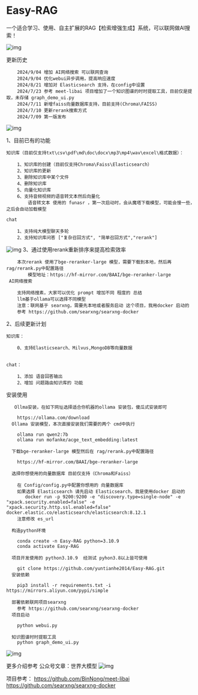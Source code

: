 # Easy-RAG
一个适合学习、使用、自主扩展的RAG【检索增强生成】系统，可以联网做AI搜索！


![img](https://github.com/yuntianhe2014/Easy-RAG/blob/main/img/zhu.png)

更新历史

        2024/9/04 增加 AI网络搜索 可以联网查询
        2024/9/04 优化webui异步调用，提高响应速度
        2024/8/21 增加对 Elasticsearch 支持，在config中设置
        2024/7/23 参考 meet-libai 项目增加了一个知识图谱的时时提取工具，目前仅是提取，未存储 graph_demo_ui.py
        2024/7/11 新增faiss向量数据库支持，目前支持(Chroma\FAISS)
        2024/7/10 更新rerank搜索方式
        2024/7/09 第一版发布
![img](https://github.com/yuntianhe2014/Easy-RAG/blob/main/img/zhuye.png)

1、目前已有的功能

    知识库（目前仅支持txt\csv\pdf\md\doc\docx\mp3\mp4\wav\excel\格式数据）：

        1、知识库的创建（目前仅支持Chroma\Faiss\Elasticsearch）
        2、知识库的更新
        3、删除知识库中某个文件
        4、删除知识库
        5、向量化知识库
        6、支持音频视频的语音转文本然后向量化 
            语音转文本 使用的 funasr ，第一次启动时，会从魔塔下载模型，可能会慢一些，之后会自动加载模型

    chat

        1、支持纯大模型聊天多轮
        2、支持知识库问答 ["复杂召回方式", "简单召回方式","rerank"]
![img](https://github.com/yuntianhe2014/Easy-RAG/blob/main/img/复杂方式.png)
        3、通过使用rerank重新排序来提高检索效率
        
        本次rerank 使用了bge-reranker-large 模型，需要下载到本地，然后再 rag/rerank.py中配置路径
            模型地址：https://hf-mirror.com/BAAI/bge-reranker-large
     AI网络搜索
        
        支持网络搜素，大家可以优化 prompt 增加不同 程度的 总结
        llm基于ollama可以选择不同模型
        注意：联网基于 searxng，需要先本地或者服务启动 这个项目，我用docker 启动的
        参考 https://github.com/searxng/searxng-docker

2、后续更新计划

    知识库：

        0、支持Elasticsearch、Milvus,MongoDB等向量数据


    chat：

        1、添加 语音回答输出
        2、增加 问题路由知识库的 功能
        

安装使用

       Ollma安装，在如下网址选择适合你机器的ollama 安装包，傻瓜式安装即可
      
        https://ollama.com/download
      Ollama 安装模型，本次直接安装我们需要的两个 cmd中执行
      
        ollama run qwen2:7b
        ollama run mofanke/acge_text_embedding:latest
       
      下载bge-reranker-large 模型然后在 rag/rerank.py中配置路径
        
        https://hf-mirror.com/BAAI/bge-reranker-large
        
      选择你想使用的向量数据库 目前仅支持（Chroma和Faiss）
      
        在 Config/config.py中配置你想用的 向量数据库
        如果选择 Elasticsearch 请先启动 Elasticsearch，我是使用docker 启动的
           docker run -p 9200:9200 -e "discovery.type=single-node" -e "xpack.security.enabled=false" -e "xpack.security.http.ssl.enabled=false" docker.elastic.co/elasticsearch/elasticsearch:8.12.1
        注意修改 es_url
        
      构造python环境
      
        conda create -n Easy-RAG python=3.10.9
        conda activate Easy-RAG
        
      项目开发使用的 python3.10.9  经测试 pyhon3.8以上皆可使用
      
        git clone https://github.com/yuntianhe2014/Easy-RAG.git
      安装依赖
      
        pip3 install -r requirements.txt -i  https://mirrors.aliyun.com/pypi/simple
       
      部署依赖联网项目searxng
        参考 https://github.com/searxng/searxng-docker
      项目启动
      
        python webui.py
        
      知识图谱时时提取工具
        python graph_demo_ui.py
  ![img](https://github.com/yuntianhe2014/Easy-RAG/blob/main/img/graph-tool.png)

更多介绍参考 公众号文章：世界大模型
![img](https://github.com/yuntianhe2014/Easy-RAG/blob/main/img/%E5%BE%AE%E4%BF%A1%E5%9B%BE%E7%89%87_20240524180648.jpg)

项目参考：
    https://github.com/BinNong/meet-libai
    https://github.com/searxng/searxng-docker
